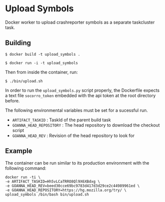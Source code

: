 # Upload Symbols
Docker worker to upload crashreporter symbols as a separate taskcluster task.

## Building
`$ docker build -t upload_symbols .`

`$ docker run -i -t upload_symbols`

Then from inside the container, run:

`$ ./bin/upload.sh`

In order to run the `upload_symbols.py` script properly, the Dockerfile expects  a text file `socorro_token` embedded with the api token at the root directory before.

The following environmental variables must be set for a sucessful run.
- `ARTIFACT_TASKID` : TaskId of the parent build task
- `GOANNA_HEAD_REPOSITORY` : The head repository to download the checkout script
- `GOANNA_HEAD_REV` : Revision of the head repository to look for

## Example
The container can be run similar to its production environment with the following command:
```
docker run -ti \
-e ARTIFACT_TASKID=Hh5vLCaTRRO8Ql9X6XBdxg \
-e GOANNA_HEAD_REV=beed30cce69bc9783d417d3d29ce2c44989961ed \
-e GOANNA_HEAD_REPOSITORY=https://hg.mozilla.org/try/ \
upload_symbols /bin/bash bin/upload.sh
```
